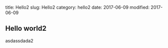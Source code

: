 title: Hello2
slug: Hello2
category: hello2
date: 2017-06-09
modified: 2017-06-09

## Hello world2

asdassdada2